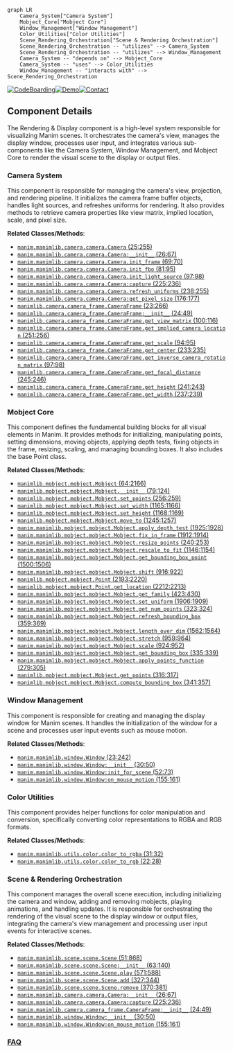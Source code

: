 ```mermaid
graph LR
    Camera_System["Camera System"]
    Mobject_Core["Mobject Core"]
    Window_Management["Window Management"]
    Color_Utilities["Color Utilities"]
    Scene_Rendering_Orchestration["Scene & Rendering Orchestration"]
    Scene_Rendering_Orchestration -- "utilizes" --> Camera_System
    Scene_Rendering_Orchestration -- "utilizes" --> Window_Management
    Camera_System -- "depends on" --> Mobject_Core
    Camera_System -- "uses" --> Color_Utilities
    Window_Management -- "interacts with" --> Scene_Rendering_Orchestration
```
[![CodeBoarding](https://img.shields.io/badge/Generated%20by-CodeBoarding-9cf?style=flat-square)](https://github.com/CodeBoarding/CodeBoarding)[![Demo](https://img.shields.io/badge/Try%20our-Demo-blue?style=flat-square)](https://www.codeboarding.org/demo)[![Contact](https://img.shields.io/badge/Contact%20us%20-%20contact@codeboarding.org-lightgrey?style=flat-square)](mailto:contact@codeboarding.org)

## Component Details

The Rendering & Display component is a high-level system responsible for visualizing Manim scenes. It orchestrates the camera's view, manages the display window, processes user input, and integrates various sub-components like the Camera System, Window Management, and Mobject Core to render the visual scene to the display or output files.

### Camera System
This component is responsible for managing the camera's view, projection, and rendering pipeline. It initializes the camera frame buffer objects, handles light sources, and refreshes uniforms for rendering. It also provides methods to retrieve camera properties like view matrix, implied location, scale, and pixel size.


**Related Classes/Methods**:

- <a href="https://github.com/3b1b/manim/blob/master/manimlib/camera/camera.py#L25-L255" target="_blank" rel="noopener noreferrer">`manim.manimlib.camera.camera.Camera` (25:255)</a>
- <a href="https://github.com/3b1b/manim/blob/master/manimlib/camera/camera.py#L26-L67" target="_blank" rel="noopener noreferrer">`manim.manimlib.camera.camera.Camera:__init__` (26:67)</a>
- <a href="https://github.com/3b1b/manim/blob/master/manimlib/camera/camera.py#L69-L70" target="_blank" rel="noopener noreferrer">`manim.manimlib.camera.camera.Camera.init_frame` (69:70)</a>
- <a href="https://github.com/3b1b/manim/blob/master/manimlib/camera/camera.py#L81-L95" target="_blank" rel="noopener noreferrer">`manim.manimlib.camera.camera.Camera.init_fbo` (81:95)</a>
- <a href="https://github.com/3b1b/manim/blob/master/manimlib/camera/camera.py#L97-L98" target="_blank" rel="noopener noreferrer">`manim.manimlib.camera.camera.Camera.init_light_source` (97:98)</a>
- <a href="https://github.com/3b1b/manim/blob/master/manimlib/camera/camera.py#L225-L236" target="_blank" rel="noopener noreferrer">`manim.manimlib.camera.camera.Camera:capture` (225:236)</a>
- <a href="https://github.com/3b1b/manim/blob/master/manimlib/camera/camera.py#L238-L255" target="_blank" rel="noopener noreferrer">`manim.manimlib.camera.camera.Camera.refresh_uniforms` (238:255)</a>
- <a href="https://github.com/3b1b/manim/blob/master/manimlib/camera/camera.py#L176-L177" target="_blank" rel="noopener noreferrer">`manim.manimlib.camera.camera.Camera:get_pixel_size` (176:177)</a>
- <a href="https://github.com/3b1b/manim/blob/master/manimlib/camera/camera_frame.py#L23-L266" target="_blank" rel="noopener noreferrer">`manimlib.camera.camera_frame.CameraFrame` (23:266)</a>
- <a href="https://github.com/3b1b/manim/blob/master/manimlib/camera/camera_frame.py#L24-L49" target="_blank" rel="noopener noreferrer">`manimlib.camera.camera_frame.CameraFrame:__init__` (24:49)</a>
- <a href="https://github.com/3b1b/manim/blob/master/manimlib/camera/camera_frame.py#L100-L116" target="_blank" rel="noopener noreferrer">`manimlib.camera.camera_frame.CameraFrame.get_view_matrix` (100:116)</a>
- <a href="https://github.com/3b1b/manim/blob/master/manimlib/camera/camera_frame.py#L251-L256" target="_blank" rel="noopener noreferrer">`manimlib.camera.camera_frame.CameraFrame.get_implied_camera_location` (251:256)</a>
- <a href="https://github.com/3b1b/manim/blob/master/manimlib/camera/camera_frame.py#L94-L95" target="_blank" rel="noopener noreferrer">`manimlib.camera.camera_frame.CameraFrame.get_scale` (94:95)</a>
- <a href="https://github.com/3b1b/manim/blob/master/manimlib/camera/camera_frame.py#L233-L235" target="_blank" rel="noopener noreferrer">`manimlib.camera.camera_frame.CameraFrame.get_center` (233:235)</a>
- <a href="https://github.com/3b1b/manim/blob/master/manimlib/camera/camera_frame.py#L97-L98" target="_blank" rel="noopener noreferrer">`manimlib.camera.camera_frame.CameraFrame.get_inverse_camera_rotation_matrix` (97:98)</a>
- <a href="https://github.com/3b1b/manim/blob/master/manimlib/camera/camera_frame.py#L245-L246" target="_blank" rel="noopener noreferrer">`manimlib.camera.camera_frame.CameraFrame.get_focal_distance` (245:246)</a>
- <a href="https://github.com/3b1b/manim/blob/master/manimlib/camera/camera_frame.py#L241-L243" target="_blank" rel="noopener noreferrer">`manimlib.camera.camera_frame.CameraFrame.get_height` (241:243)</a>
- <a href="https://github.com/3b1b/manim/blob/master/manimlib/camera/camera_frame.py#L237-L239" target="_blank" rel="noopener noreferrer">`manimlib.camera.camera_frame.CameraFrame.get_width` (237:239)</a>


### Mobject Core
This component defines the fundamental building blocks for all visual elements in Manim. It provides methods for initializing, manipulating points, setting dimensions, moving objects, applying depth tests, fixing objects in the frame, resizing, scaling, and managing bounding boxes. It also includes the base Point class.


**Related Classes/Methods**:

- <a href="https://github.com/3b1b/manim/blob/master/manimlib/mobject/mobject.py#L64-L2166" target="_blank" rel="noopener noreferrer">`manimlib.mobject.mobject.Mobject` (64:2166)</a>
- <a href="https://github.com/3b1b/manim/blob/master/manimlib/mobject/mobject.py#L79-L124" target="_blank" rel="noopener noreferrer">`manimlib.mobject.mobject.Mobject.__init__` (79:124)</a>
- <a href="https://github.com/3b1b/manim/blob/master/manimlib/mobject/mobject.py#L256-L259" target="_blank" rel="noopener noreferrer">`manimlib.mobject.mobject.Mobject.set_points` (256:259)</a>
- <a href="https://github.com/3b1b/manim/blob/master/manimlib/mobject/mobject.py#L1165-L1166" target="_blank" rel="noopener noreferrer">`manimlib.mobject.mobject.Mobject.set_width` (1165:1166)</a>
- <a href="https://github.com/3b1b/manim/blob/master/manimlib/mobject/mobject.py#L1168-L1169" target="_blank" rel="noopener noreferrer">`manimlib.mobject.mobject.Mobject.set_height` (1168:1169)</a>
- <a href="https://github.com/3b1b/manim/blob/master/manimlib/mobject/mobject.py#L1245-L1257" target="_blank" rel="noopener noreferrer">`manimlib.mobject.mobject.Mobject.move_to` (1245:1257)</a>
- <a href="https://github.com/3b1b/manim/blob/master/manimlib/mobject/mobject.py#L1925-L1928" target="_blank" rel="noopener noreferrer">`manim.manimlib.mobject.mobject.Mobject.apply_depth_test` (1925:1928)</a>
- <a href="https://github.com/3b1b/manim/blob/master/manimlib/mobject/mobject.py#L1912-L1914" target="_blank" rel="noopener noreferrer">`manim.manimlib.mobject.mobject.Mobject.fix_in_frame` (1912:1914)</a>
- <a href="https://github.com/3b1b/manim/blob/master/manimlib/mobject/mobject.py#L240-L253" target="_blank" rel="noopener noreferrer">`manim.manimlib.mobject.mobject.Mobject.resize_points` (240:253)</a>
- <a href="https://github.com/3b1b/manim/blob/master/manimlib/mobject/mobject.py#L1146-L1154" target="_blank" rel="noopener noreferrer">`manim.manimlib.mobject.mobject.Mobject.rescale_to_fit` (1146:1154)</a>
- <a href="https://github.com/3b1b/manim/blob/master/manimlib/mobject/mobject.py#L1500-L1506" target="_blank" rel="noopener noreferrer">`manim.manimlib.mobject.mobject.Mobject.get_bounding_box_point` (1500:1506)</a>
- <a href="https://github.com/3b1b/manim/blob/master/manimlib/mobject/mobject.py#L916-L922" target="_blank" rel="noopener noreferrer">`manim.manimlib.mobject.mobject.Mobject.shift` (916:922)</a>
- <a href="https://github.com/3b1b/manim/blob/master/manimlib/mobject/mobject.py#L2193-L2220" target="_blank" rel="noopener noreferrer">`manimlib.mobject.mobject.Point` (2193:2220)</a>
- <a href="https://github.com/3b1b/manim/blob/master/manimlib/mobject/mobject.py#L2212-L2213" target="_blank" rel="noopener noreferrer">`manimlib.mobject.mobject.Point.get_location` (2212:2213)</a>
- <a href="https://github.com/3b1b/manim/blob/master/manimlib/mobject/mobject.py#L423-L430" target="_blank" rel="noopener noreferrer">`manim.manimlib.mobject.mobject.Mobject.get_family` (423:430)</a>
- <a href="https://github.com/3b1b/manim/blob/master/manimlib/mobject/mobject.py#L1906-L1909" target="_blank" rel="noopener noreferrer">`manim.manimlib.mobject.mobject.Mobject.set_uniform` (1906:1909)</a>
- <a href="https://github.com/3b1b/manim/blob/master/manimlib/mobject/mobject.py#L323-L324" target="_blank" rel="noopener noreferrer">`manim.manimlib.mobject.mobject.Mobject.get_num_points` (323:324)</a>
- <a href="https://github.com/3b1b/manim/blob/master/manimlib/mobject/mobject.py#L359-L369" target="_blank" rel="noopener noreferrer">`manim.manimlib.mobject.mobject.Mobject.refresh_bounding_box` (359:369)</a>
- <a href="https://github.com/3b1b/manim/blob/master/manimlib/mobject/mobject.py#L1562-L1564" target="_blank" rel="noopener noreferrer">`manim.manimlib.mobject.mobject.Mobject.length_over_dim` (1562:1564)</a>
- <a href="https://github.com/3b1b/manim/blob/master/manimlib/mobject/mobject.py#L959-L964" target="_blank" rel="noopener noreferrer">`manim.manimlib.mobject.mobject.Mobject.stretch` (959:964)</a>
- <a href="https://github.com/3b1b/manim/blob/master/manimlib/mobject/mobject.py#L924-L952" target="_blank" rel="noopener noreferrer">`manim.manimlib.mobject.mobject.Mobject.scale` (924:952)</a>
- <a href="https://github.com/3b1b/manim/blob/master/manimlib/mobject/mobject.py#L335-L339" target="_blank" rel="noopener noreferrer">`manim.manimlib.mobject.mobject.Mobject.get_bounding_box` (335:339)</a>
- <a href="https://github.com/3b1b/manim/blob/master/manimlib/mobject/mobject.py#L279-L305" target="_blank" rel="noopener noreferrer">`manim.manimlib.mobject.mobject.Mobject.apply_points_function` (279:305)</a>
- <a href="https://github.com/3b1b/manim/blob/master/manimlib/mobject/mobject.py#L316-L317" target="_blank" rel="noopener noreferrer">`manimlib.mobject.mobject.Mobject.get_points` (316:317)</a>
- <a href="https://github.com/3b1b/manim/blob/master/manimlib/mobject/mobject.py#L341-L357" target="_blank" rel="noopener noreferrer">`manimlib.mobject.mobject.Mobject.compute_bounding_box` (341:357)</a>


### Window Management
This component is responsible for creating and managing the display window for Manim scenes. It handles the initialization of the window for a scene and processes user input events such as mouse motion.


**Related Classes/Methods**:

- <a href="https://github.com/3b1b/manim/blob/master/manimlib/window.py#L23-L242" target="_blank" rel="noopener noreferrer">`manim.manimlib.window.Window` (23:242)</a>
- <a href="https://github.com/3b1b/manim/blob/master/manimlib/window.py#L30-L50" target="_blank" rel="noopener noreferrer">`manim.manimlib.window.Window:__init__` (30:50)</a>
- <a href="https://github.com/3b1b/manim/blob/master/manimlib/window.py#L52-L73" target="_blank" rel="noopener noreferrer">`manim.manimlib.window.Window:init_for_scene` (52:73)</a>
- <a href="https://github.com/3b1b/manim/blob/master/manimlib/window.py#L155-L161" target="_blank" rel="noopener noreferrer">`manim.manimlib.window.Window:on_mouse_motion` (155:161)</a>


### Color Utilities
This component provides helper functions for color manipulation and conversion, specifically converting color representations to RGBA and RGB formats.


**Related Classes/Methods**:

- <a href="https://github.com/3b1b/manim/blob/master/manimlib/utils/color.py#L31-L32" target="_blank" rel="noopener noreferrer">`manim.manimlib.utils.color.color_to_rgba` (31:32)</a>
- <a href="https://github.com/3b1b/manim/blob/master/manimlib/utils/color.py#L22-L28" target="_blank" rel="noopener noreferrer">`manim.manimlib.utils.color.color_to_rgb` (22:28)</a>


### Scene & Rendering Orchestration
This component manages the overall scene execution, including initializing the camera and window, adding and removing mobjects, playing animations, and handling updates. It is responsible for orchestrating the rendering of the visual scene to the display window or output files, integrating the camera's view management and processing user input events for interactive scenes.


**Related Classes/Methods**:

- <a href="https://github.com/3b1b/manim/blob/master/manimlib/scene/scene.py#L51-L868" target="_blank" rel="noopener noreferrer">`manim.manimlib.scene.scene.Scene` (51:868)</a>
- <a href="https://github.com/3b1b/manim/blob/master/manimlib/scene/scene.py#L63-L140" target="_blank" rel="noopener noreferrer">`manim.manimlib.scene.scene.Scene:__init__` (63:140)</a>
- <a href="https://github.com/3b1b/manim/blob/master/manimlib/scene/scene.py#L571-L588" target="_blank" rel="noopener noreferrer">`manim.manimlib.scene.scene.Scene.play` (571:588)</a>
- <a href="https://github.com/3b1b/manim/blob/master/manimlib/scene/scene.py#L327-L344" target="_blank" rel="noopener noreferrer">`manim.manimlib.scene.scene.Scene.add` (327:344)</a>
- <a href="https://github.com/3b1b/manim/blob/master/manimlib/scene/scene.py#L370-L381" target="_blank" rel="noopener noreferrer">`manim.manimlib.scene.scene.Scene.remove` (370:381)</a>
- <a href="https://github.com/3b1b/manim/blob/master/manimlib/camera/camera.py#L26-L67" target="_blank" rel="noopener noreferrer">`manim.manimlib.camera.camera.Camera:__init__` (26:67)</a>
- <a href="https://github.com/3b1b/manim/blob/master/manimlib/camera/camera.py#L225-L236" target="_blank" rel="noopener noreferrer">`manim.manimlib.camera.camera.Camera:capture` (225:236)</a>
- <a href="https://github.com/3b1b/manim/blob/master/manimlib/camera/camera_frame.py#L24-L49" target="_blank" rel="noopener noreferrer">`manim.manimlib.camera.camera_frame.CameraFrame:__init__` (24:49)</a>
- <a href="https://github.com/3b1b/manim/blob/master/manimlib/window.py#L30-L50" target="_blank" rel="noopener noreferrer">`manim.manimlib.window.Window:__init__` (30:50)</a>
- <a href="https://github.com/3b1b/manim/blob/master/manimlib/window.py#L155-L161" target="_blank" rel="noopener noreferrer">`manim.manimlib.window.Window:on_mouse_motion` (155:161)</a>




### [FAQ](https://github.com/CodeBoarding/GeneratedOnBoardings/tree/main?tab=readme-ov-file#faq)